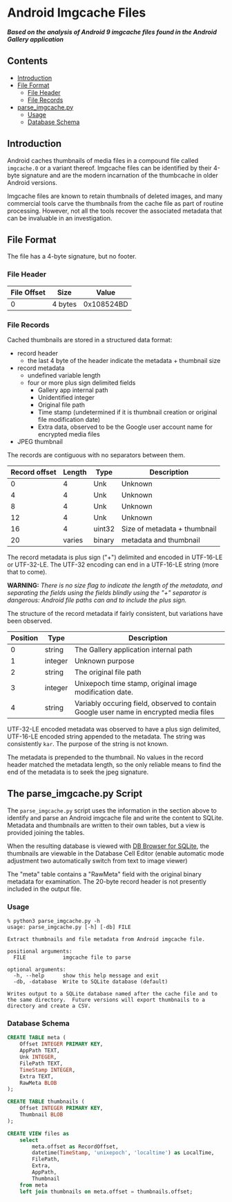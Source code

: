 # Android Imgcache Files

__*Based on the analysis of Android 9 imgcache files found in the Android Gallery application*__

## Contents
- [Introduction](#Introduction)
- [File Format](#File-format)
  - [File Header](#File-Header)
  - [File Records](#File-Records)
- [parse_imgcache.py](#The-Parse_imgcache.py-Script)
  - [Usage](#Usage)
  - [Database Schema](#Database-schema)



## Introduction
Android caches thumbnails of media files in a compound file called `imgcache.0` or a variant thereof.  Imgcache files can be identified by their 4-byte signature and are the modern incarnation of the thumbcache in older Android versions.

Imgcache files are known to retain thumbnails of deleted images, and many commercial tools carve the thumbnails from the cache file as part of routine processing.  However, not all the tools recover the associated metadata that can be invaluable in an investigation.

## File Format

The file has a 4-byte signature, but no footer.

### File Header

|File Offset|Size|Value
|---|---|---
|0|4 bytes|0x108524BD

### File Records

Cached thumbnails are stored in a structured data format:

- record header
  - the last 4 byte of the header indicate the metadata + thumbnail size
- record metadata
  - undefined variable length
  - four or more plus sign delimited fields
    - Gallery app internal path
    - Unidentified integer
    - Original file path
    - Time stamp (undetermined if it is thumbnail creation or original file modification date)
    - Extra data, observed to be the Google user account name for encrypted media files
- JPEG thumbnail

The records are contiguous with no separators between them.

|Record offset|Length|Type|Description
|---|---|---|---
|0|4|Unk|Unknown
|4|4|Unk|Unknown
|8|4|Unk|Unknown
|12|4|Unk|Unknown
|16|4|uint32|Size of metadata + thumbnail
|20|varies|binary|metadata and thumbnail

The record metadata is plus sign ("+") delimited and encoded in UTF-16-LE or UTF-32-LE.  The UTF-32 encoding can end in a UTF-16-LE string (more that to come).  

**WARNING:** *There is no size flag to indicate the length of the metadata, and separating the fields using the fields blindly using the "+" separator is dangerous: Android file paths can and to include the plus sign.*

The structure of the record metadata if fairly consistent, but variations have been observed.

|Position|Type|Description
|---|---|---
|0|string|The Gallery application internal path
|1|integer|Unknown purpose
|2|string|The original file path
|3|integer|Unixepoch time stamp, original image modification date.
|4|string|Variably occuring field, observed to contain Google user name in encrypted media files

UTF-32-LE encoded metadata was observed to have a plus sign delimited, UTF-16-LE encoded string appended to the metadata.  The string was consistently `kar`.  The purpose of the string is not known.

The metadata is prepended to the thumbnail.  No values in the record header matched the metadata length, so the only reliable means to find the end of the metadata is to seek the jpeg signature.

## The parse_imgcache.py Script

The `parse_imgcache.py` script uses the information in the section above to identify and parse an Android imgcache file and write the content to SQLite.  Metadata and thumbnails are written to their own tables, but a view is provided joining the tables.

When the resulting database is viewed with [DB Browser for SQLite](https://sqlitebrowser.org/), the thumbnails are viewable in the Database Cell Editor (enable automatic mode adjustment two automatically switch from text to image viewer)

The "meta" table contains a "RawMeta" field with the original binary metadata for examination.  The 20-byte record header is not presently included in the output file.

### Usage

```
% python3 parse_imgcache.py -h
usage: parse_imgcache.py [-h] [-db] FILE

Extract thumbnails and file metadata from Android imgcache file.

positional arguments:
  FILE            imgcache file to parse

optional arguments:
  -h, --help      show this help message and exit
  -db, -database  Write to SQLite database (default)

Writes output to a SQLite database named after the cache file and to the same directory.  Future versions will export thumbnails to a directory and create a CSV.
```

### Database Schema

```sql
CREATE TABLE meta (
    Offset INTEGER PRIMARY KEY,
    AppPath TEXT,
    Unk INTEGER,
    FilePath TEXT,
    TimeStamp INTEGER,
    Extra TEXT,
    RawMeta BLOB
);

CREATE TABLE thumbnails (
    Offset INTEGER PRIMARY KEY,
    Thumbnail BLOB
);

CREATE VIEW files as
    select
        meta.offset as RecordOffset,
        datetime(TimeStamp, 'unixepoch', 'localtime') as LocalTime,
        FilePath,
        Extra,
        AppPath,
        Thumbnail
    from meta
    left join thumbnails on meta.offset = thumbnails.offset;
```
